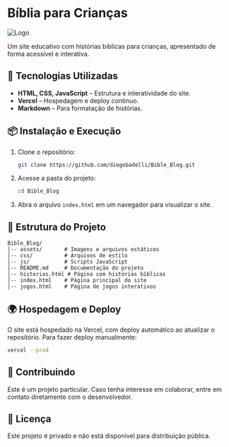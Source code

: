 # Bíblia para Crianças

![Logo](https://bibliaparacriancas.vercel.app/logo.png)

Um site educativo com histórias bíblicas para crianças, apresentado de forma acessível e interativa.

## 🚀 Tecnologias Utilizadas

- **HTML, CSS, JavaScript** – Estrutura e interatividade do site.
- **Vercel** – Hospedagem e deploy contínuo.
- **Markdown** – Para formatação de histórias.

## 📦 Instalação e Execução

1. Clone o repositório:
   ```sh
   git clone https://github.com/diegobadelli/Bible_Blog.git
   ```
2. Acesse a pasta do projeto:
   ```sh
   cd Bible_Blog
   ```
3. Abra o arquivo `index.html` em um navegador para visualizar o site.

## 📂 Estrutura do Projeto

```
Bible_Blog/
│-- assets/       # Imagens e arquivos estáticos
│-- css/          # Arquivos de estilo
│-- js/           # Scripts JavaScript
│-- README.md     # Documentação do projeto
│-- historias.html # Página com histórias bíblicas
│-- index.html    # Página principal do site
│-- jogos.html    # Página de jogos interativos
```

## 🌍 Hospedagem e Deploy

O site está hospedado na Vercel, com deploy automático ao atualizar o repositório. Para fazer deploy manualmente:

```sh
vercel --prod
```

## 🤝 Contribuindo

Este é um projeto particular. Caso tenha interesse em colaborar, entre em contato diretamente com o desenvolvedor.

## 📜 Licença

Este projeto é privado e não está disponível para distribuição pública.
